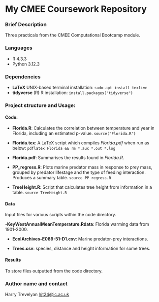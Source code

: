 # My CMEE Coursework Repository

### Brief Description
Three practicals from the CMEE Computational Bootcamp module.

### Languages
- R 4.3.3
- Python 3.12.3

### Dependencies
- **LaTeX**
UNIX-based terminal installation:
`sudo apt install texlive`
- **tidyverse** (R)
R installation:
`install.packages("tidyverse")`

### Project structure and Usage:

#### Code: 
- **Florida.R**: Calculates the correlation between temperature and year in Florida, including an estimated p-value.
`source("Florida.R")`

- **Florida.tex**: A LaTeX script which compiles *Florida.pdf* when run as below:
`pdflatex Florida && rm *.aux *.out *.log`

- **Florida.pdf**: Summarises the results found in *Florida.R*.

- **PP_regress.R**: Plots marine predator mass in response to prey mass, grouped by predator lifestage and the type of feeding interaction. Produces a summary table.
`source PP_regress.R`

- **TreeHeight.R**: Script that calculates tree height from information in a table.
`source TreeHeight.R`

#### Data
Input files for various scripts within the code directory.

-**KeyWestAnnualMeanTemperature.Rdata**: Florida warming data from 1901-2000.

- **EcolArchives-E089-51-D1.csv**: Marine predator-prey interactions.

- **Trees.csv**: species, distance and height information for some trees.

#### Results
To store files outputted from the code directory.

### Author name and contact
Harry Trevelyan
hjt24@ic.ac.uk